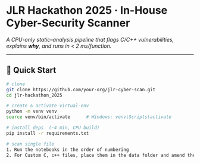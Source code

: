 # JLR Hackathon 2025 · In-House Cyber-Security Scanner  
*A CPU-only static–analysis pipeline that flags C/C++ vulnerabilities, explains **why**, and runs in < 2 ms/function.*

---

## 🚀 Quick Start
```bash
# clone
git clone https://github.com/your-org/jlr-cyber-scan.git
cd jlr-hackathon_2025

# create & activate virtual-env
python -m venv venv
source venv/bin/activate      # Windows: venv\Scripts\activate

# install deps  (~4 min, CPU build)
pip install -r requirements.txt

# scan single file
1. Run the notebooks in the order of numbering
2. For Custom C, c++ files, place them in the data folder and amend the paths in the notebook accordingly
